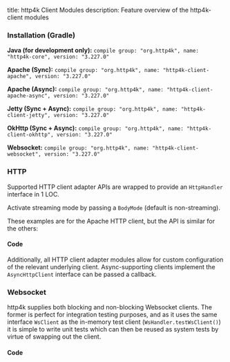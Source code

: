 title: http4k Client Modules
description: Feature overview of the http4k-client modules

### Installation (Gradle)
**Java (for development only):** ```compile group: "org.http4k", name: "http4k-core", version: "3.227.0"```

**Apache (Sync):** ```compile group: "org.http4k", name: "http4k-client-apache", version: "3.227.0"```

**Apache (Async):** ```compile group: "org.http4k", name: "http4k-client-apache-async", version: "3.227.0"```

**Jetty (Sync + Async):** ```compile group: "org.http4k", name: "http4k-client-jetty", version: "3.227.0"```

**OkHttp (Sync + Async):** ```compile group: "org.http4k", name: "http4k-client-okhttp", version: "3.227.0"```

**Websocket:** ```compile group: "org.http4k", name: "http4k-client-websocket", version: "3.227.0"```

### HTTP
Supported HTTP client adapter APIs are wrapped to provide an `HttpHandler` interface in 1 LOC.

Activate streaming mode by passing a `BodyMode` (default is non-streaming).

These examples are for the Apache HTTP client, but the API is similar for the others:

#### Code [<img class="octocat"/>](https://github.com/http4k/http4k/blob/master/src/docs/guide/modules/clients/example_http.kt)
<script src="https://gist-it.appspot.com/https://github.com/http4k/http4k/blob/master/src/docs/guide/modules/clients/example_http.kt"></script>

Additionally, all HTTP client adapter modules allow for custom configuration of the relevant underlying client. Async-supporting clients implement the `AsyncHttpClient` interface can be passed a callback.

### Websocket
http4k supplies both blocking and non-blocking Websocket clients. The former is perfect for integration testing purposes, and as it uses the same interface `WsClient` as the in-memory test client (`WsHandler.testWsClient()`) it is simple to write unit tests which can then be reused as system tests by virtue of swapping out the client.

#### Code [<img class="octocat"/>](https://github.com/http4k/http4k/blob/master/src/docs/guide/modules/clients/example_websocket.kt)
<script src="https://gist-it.appspot.com/https://github.com/http4k/http4k/blob/master/src/docs/guide/modules/clients/example_websocket.kt"></script>
